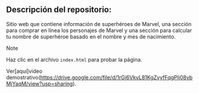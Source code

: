 ## Descripción del repositorio:
Sitio web que contiene información de superhéroes de Marvel, una sección para comprar en línea los personajes de Marvel y una sección para calcular tu nombre de superhéroe basado en el nombre y mes de nacimiento.

> [!NOTE]
> Haz clic en el archivo `index.html` para probar la página.

Ver[aquí]video demostrativo(https://drive.google.com/file/d/1rGi6VkvL81KgZvyfFqgPIj08vbMjYaqM/view?usp=sharing).
